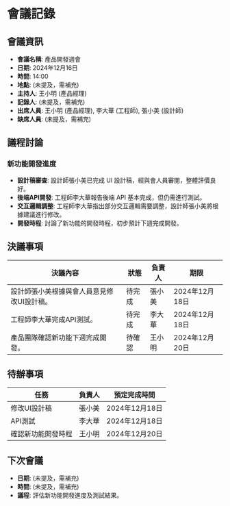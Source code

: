 # 會議記錄

## 會議資訊

*   **會議名稱**: 產品開發週會
*   **日期**: 2024年12月16日
*   **時間**: 14:00
*   **地點**: (未提及，需補充)
*   **主持人**: 王小明 (產品經理)
*   **記錄人**: (未提及，需補充)
*   **出席人員**: 王小明 (產品經理), 李大華 (工程師), 張小美 (設計師)
*   **缺席人員**: (未提及，需補充)

## 議程討論

### 新功能開發進度

*   **設計稿審查**: 設計師張小美已完成 UI 設計稿，經與會人員審閱，整體評價良好。
*   **後端API開發**: 工程師李大華報告後端 API 基本完成，但仍需進行測試。
*   **交互邏輯調整**: 工程師李大華指出部分交互邏輯需要調整，設計師張小美將根據建議進行修改。
*   **開發時程**: 討論了新功能的開發時程，初步預計下週完成開發。

## 決議事項

| 決議內容 | 狀態 | 負責人 | 期限 |
|---|---|---|---|
| 設計師張小美根據與會人員意見修改UI設計稿。 | 待完成 | 張小美 | 2024年12月18日 |
| 工程師李大華完成API測試。 | 待完成 | 李大華 | 2024年12月18日 |
| 產品團隊確認新功能下週完成開發。 | 待確認 | 王小明 | 2024年12月20日 |

## 待辦事項

| 任務 | 負責人 | 預定完成時間 |
|---|---|---|
| 修改UI設計稿 | 張小美 | 2024年12月18日 |
| API測試 | 李大華 | 2024年12月18日 |
| 確認新功能開發時程 | 王小明 | 2024年12月20日 |

## 下次會議

*   **日期**: (未提及，需補充)
*   **時間**: (未提及，需補充)
*   **議程**: 評估新功能開發進度及測試結果。